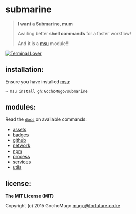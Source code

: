 
# submarine

> **I want a Submarine, mum**
>
> Availing better **shell commands** for a faster workflow!
>
> And it is a [msu](https://github.com/GochoMugo/msu) module!!!

[![Terminal Lover](https://img.shields.io/badge/terminal-lover-red.svg?style=flat-square)](https://github.com/GochoMugo)


## installation:

Ensure you have installed [msu](https://github.com/GochoMugo/msu):

```bash
⇒ msu install gh:GochoMugo/submarine
```


## modules:

Read the [`docs`](https://github.com/GochoMugo/submarine/tree/master/docs/) on available commands:

* [assets](https://github.com/GochoMugo/submarine/tree/master/docs/assets.md)
* [badges](https://github.com/GochoMugo/submarine/tree/master/docs/badges.md)
* [github](https://github.com/GochoMugo/submarine/tree/master/docs/github.md)
* [network](https://github.com/GochoMugo/submarine/tree/master/docs/network.md)
* [npm](https://github.com/GochoMugo/submarine/tree/master/docs/npm.md)
* [process](https://github.com/GochoMugo/submarine/tree/master/docs/process.md)
* [services](https://github.com/GochoMugo/submarine/tree/master/docs/services.md)
* [utils](https://github.com/GochoMugo/submarine/tree/master/docs/utils.md)


## license:

__The MIT License (MIT)__

Copyright (c) 2015 GochoMugo <mugo@forfuture.co.ke>

